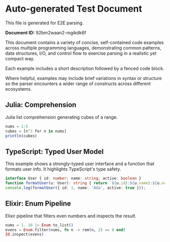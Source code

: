 # Auto-generated Test Document

This file is generated for E2E parsing.

**Document ID:** 92bm2waan2-mgikdk6f

This document contains a variety of concise, self-contained code examples across multiple programming languages, demonstrating common patterns, data structures, I/O, and control flow to exercise parsing in a realistic yet compact way.

Each example includes a short description followed by a fenced code block.

Where helpful, examples may include brief variations in syntax or structure so the parser encounters a wider range of constructs across different ecosystems.

## Julia: Comprehension

Julia list comprehension generating cubes of a range.

```julia
nums = 1:5
cubes = [n^3 for n in nums]
println(cubes)
```


## TypeScript: Typed User Model

This example shows a strongly-typed user interface and a function that formats user info. It highlights TypeScript's type safety.

```typescript
interface User { id: number; name: string; active: boolean }
function formatUser(u: User): string { return `${u.id}:${u.name}:${u.active}` }
console.log(formatUser({ id: 1, name: 'Ada', active: true }));
```


## Elixir: Enum Pipeline

Elixir pipeline that filters even numbers and inspects the result.

```elixir
nums = 1..10 |> Enum.to_list()
evens = Enum.filter(nums, fn n -> rem(n, 2) == 0 end)
IO.inspect(evens)
```


